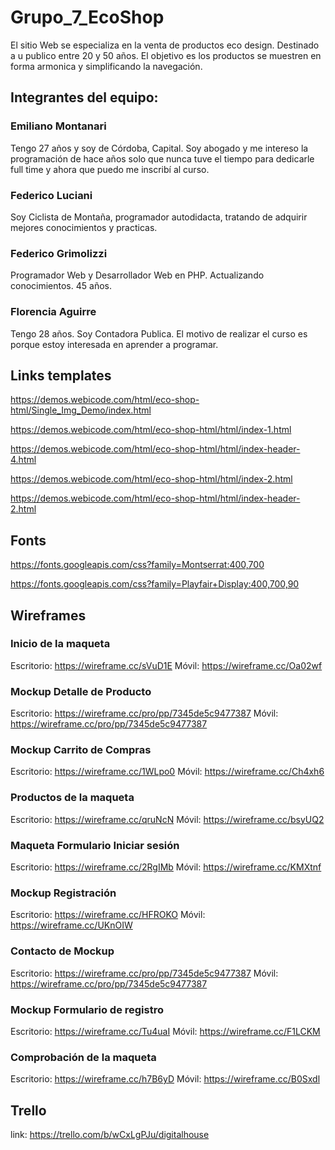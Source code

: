 # Grupo_7_EcoShop
El sitio Web se especializa en la venta de productos eco design. Destinado a u publico entre 20 y 50 años. El objetivo es los productos se muestren en forma armonica y simplificando la navegación.

## Integrantes del equipo:
### Emiliano Montanari
Tengo 27 años y soy de Córdoba, Capital.
Soy abogado y me intereso la programación de hace años solo que nunca tuve el tiempo para dedicarle full time y ahora que puedo me inscribí al curso.

### Federico Luciani
Soy Ciclista de Montaña, programador autodidacta, tratando de adquirir mejores conocimientos y practicas.

### Federico Grimolizzi
Programador Web y Desarrollador Web en PHP. Actualizando conocimientos. 45 años.

### Florencia Aguirre
Tengo 28 años. Soy Contadora Publica. El motivo de realizar el curso es porque estoy interesada en aprender a programar.

## Links templates
https://demos.webicode.com/html/eco-shop-html/Single_Img_Demo/index.html

https://demos.webicode.com/html/eco-shop-html/html/index-1.html



https://demos.webicode.com/html/eco-shop-html/html/index-header-4.html

https://demos.webicode.com/html/eco-shop-html/html/index-2.html

https://demos.webicode.com/html/eco-shop-html/html/index-header-2.html

## Fonts
https://fonts.googleapis.com/css?family=Montserrat:400,700

https://fonts.googleapis.com/css?family=Playfair+Display:400,700,90

## Wireframes

### Inicio de la maqueta 
Escritorio: https://wireframe.cc/sVuD1E
Móvil: https://wireframe.cc/Oa02wf

### Mockup Detalle de Producto
Escritorio: https://wireframe.cc/pro/pp/7345de5c9477387
Móvil: https://wireframe.cc/pro/pp/7345de5c9477387

### Mockup Carrito de Compras
Escritorio: https://wireframe.cc/1WLpo0
Móvil: https://wireframe.cc/Ch4xh6

### Productos de la maqueta
Escritorio: https://wireframe.cc/qruNcN
Móvil: https://wireframe.cc/bsyUQ2

### Maqueta Formulario Iniciar sesión
Escritorio: https://wireframe.cc/2RgIMb
Móvil: https://wireframe.cc/KMXtnf

### Mockup Registración
Escritorio: https://wireframe.cc/HFROKO
Móvil: https://wireframe.cc/UKnOIW

### Contacto de Mockup
Escritorio: https://wireframe.cc/pro/pp/7345de5c9477387
Móvil: https://wireframe.cc/pro/pp/7345de5c9477387

### Mockup Formulario de registro
Escritorio: https://wireframe.cc/Tu4uaI
Móvil: https://wireframe.cc/F1LCKM

### Comprobación de la maqueta
Escritorio: https://wireframe.cc/h7B6yD
Móvil: https://wireframe.cc/B0Sxdl

## Trello
link: https://trello.com/b/wCxLgPJu/digitalhouse